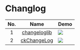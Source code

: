 Changlog
======================
No. | Name | Demo
:---: | :---: | ---
1| [changeloglib](https://github.com/gabrielemariotti/changeloglib) | ![](https://github.com/gabrielemariotti/changeloglib/raw/master/ChangeLogDemo/images/screen2.png)
2| [ckChangeLog](https://github.com/cketti/ckChangeLog) | ![](https://github.com/cketti/ckChangeLog/raw/master/screenshot_2.png)
